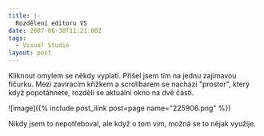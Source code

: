 ```yaml
---
title: |-
  Rozdělení editoru VS
date: 2007-06-30T11:21:00Z
tags:
  - Visual Studio
layout: post
---
```

Kliknout omylem se někdy vyplatí. Přišel jsem tím na jednu zajímavou fičurku. Mezi zavíracím křížkem a scrollbarem se nachází "prostor", který když popotáhnete, rozdělí se aktuální okno na dvě části.

![image]({% include post_ilink post=page name="225906.png" %})

Nikdy jsem to nepotřeboval, ale když o tom vím, možná se to nějak využije.